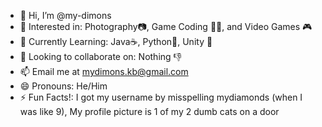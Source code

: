 - 👋 Hi, I’m @my-dimons
- 👀 Interested in: Photography📷, Game Coding 🧑‍💻, and Video Games 🎮
- 🌱 Currently Learning: Java☕, Python🐍, Unity 🔗
- 💞️ Looking to collaborate on: Nothing 👎
- 📫 Email me at mydimons.kb@gmail.com
- 😄 Pronouns: He/Him
- ⚡ Fun Facts!: I got my username by misspelling mydiamonds (when I was like 9),
My profile picture is 1 of my 2 dumb cats on a door

<!---
my-dimons/my-dimons is a ✨ special ✨ repository because its `README.md` (this file) appears on your GitHub profile.
You can click the Preview link to take a look at your changes.
--->
